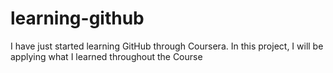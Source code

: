# learning-github
I have just started learning GitHub through Coursera. In this project, I will be applying what I learned throughout the Course
